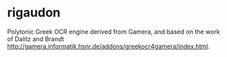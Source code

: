 rigaudon
========

Polytonic Greek OCR engine derived from Gamera, and based on the work of Dalitz and Brandt <http://gamera.informatik.hsnr.de/addons/greekocr4gamera/index.html>.

